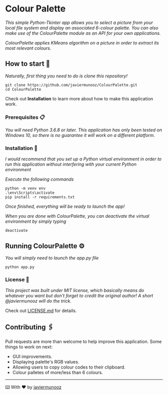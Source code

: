 # Colour Palette

_This simple Python-Tkinter app allows you to select a picture from your local file system and display an associated 6-colour palette. You can also make use of the ColourPalette module as an API for your own applications._

_ColourPalette applies KMeans algorithm on a picture in order to extract its most relevant colours._

## How to start 🚀

_Naturally, first thing you need to do is clone this repository!_

```
git clone https://github.com/javiermunooz/ColourPalette.git
cd ColourPalette
```

Check out **Installation** to learn more about how to make this application work.


### Prerequisites 📋

_You will need Python 3.6.8 or later. This application has only been tested on Windows 10, so there is no guarantee it will work on a different platform._


### Installation 🔧

_I would recommend that you set up a Python virtual environment in order to run this application without interfering with your current Python environment_

_Execute the following commands_

```
python -m venv env
.\env\Scripts\activate
pip install -r requirements.txt
```

_Once finished, everything will be ready to launch the app!_ 

_When you are done with ColourPalette, you can deactivate the virtual environment by simply typing_

```
deactivate
```

## Running ColourPalette ⚙️

_You will simply need to launch the app.py file_

```
python app.py
```

### License 📄

_This project was built under MIT license, which basically means do whatever you want but don't forget to credit the original author! A short @javiermunooz will do the trick._

Check out [LICENSE.md](LICENSE.md) for details.


## Contributing 🖇️

Pull requests are more than welcome to help improve this application. Some things to work on next:

- GUI improvements.
- Displaying palette's RGB values.
- Allowing users to copy colour codes to their clipboard.
- Colour palletes of more/less than 6 colours.

---
⌨️ With ❤️ by [javiermunooz](https://github.com/javiermunooz) 
